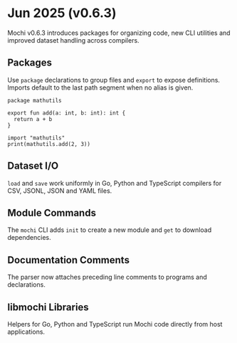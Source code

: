# Jun 2025 (v0.6.3)

Mochi v0.6.3 introduces packages for organizing code, new CLI utilities and improved dataset handling across compilers.

## Packages

Use `package` declarations to group files and `export` to expose definitions. Imports default to the last path segment when no alias is given.

```mochi
package mathutils

export fun add(a: int, b: int): int {
  return a + b
}
```

```mochi
import "mathutils"
print(mathutils.add(2, 3))
```

## Dataset I/O

`load` and `save` work uniformly in Go, Python and TypeScript compilers for CSV, JSONL, JSON and YAML files.

## Module Commands

The `mochi` CLI adds `init` to create a new module and `get` to download dependencies.

## Documentation Comments

The parser now attaches preceding line comments to programs and declarations.

## libmochi Libraries

Helpers for Go, Python and TypeScript run Mochi code directly from host applications.

